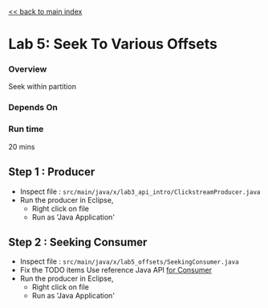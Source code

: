 <link rel='stylesheet' href='../assets/css/main.css'/>

[<< back to main index](../README.md)

Lab 5: Seek To Various Offsets
===========================

### Overview
Seek within partition

### Depends On

### Run time
20 mins


## Step 1 : Producer
* Inspect file : `src/main/java/x/lab3_api_intro/ClickstreamProducer.java`  
* Run the producer in Eclipse,
    * Right click on file
    * Run as 'Java Application'

## Step 2 : Seeking Consumer
* Inspect file : `src/main/java/x/lab5_offsets/SeekingConsumer.java`  
* Fix the TODO items
Use reference Java API [for Consumer](https://kafka.apache.org/0100/javadoc/index.html?org/apache/kafka/clients/consumer/KafkaConsumer.html)
* Run the producer in Eclipse,
    * Right click on file
    * Run as 'Java Application'
